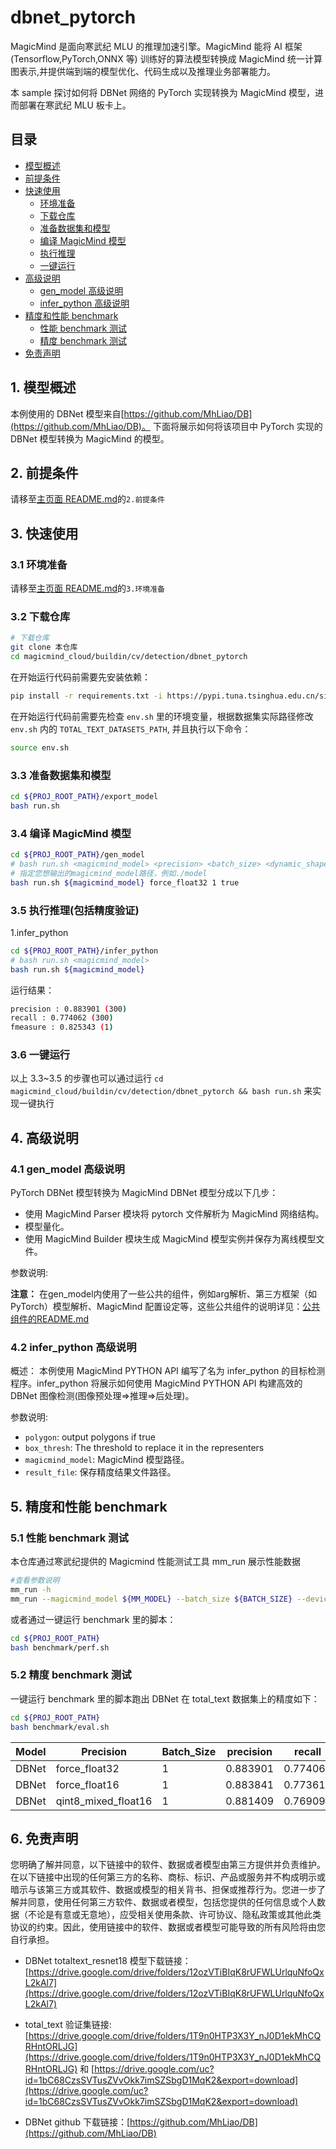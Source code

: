 # dbnet_pytorch

MagicMind 是面向寒武纪 MLU 的推理加速引擎。MagicMind 能将 AI 框架(Tensorflow,PyTorch,ONNX 等) 训练好的算法模型转换成 MagicMind 统一计算图表示,并提供端到端的模型优化、代码生成以及推理业务部署能力。

本 sample 探讨如何将 DBNet 网络的 PyTorch 实现转换为 MagicMind 模型，进而部署在寒武纪 MLU 板卡上。

## 目录

- [模型概述](#1-模型概述)
- [前提条件](#2-前提条件)
- [快速使用](#3-快速使用)
  - [环境准备](#31-环境准备)
  - [下载仓库](#32-下载仓库)
  - [准备数据集和模型](#33-准备数据集和模型)
  - [编译 MagicMind 模型](#34-编译-magicmind-模型)
  - [执行推理](#35-执行推理)
  - [一键运行](#36-一键运行)
- [高级说明](#4高级说明)
  - [gen_model 高级说明](#41-gen_model-高级说明)
  - [infer_python 高级说明](#42-infer_python-高级说明)
- [精度和性能 benchmark](#5-精度和性能-benchmark)
  - [性能 benchmark 测试](#51-性能-benchmark-测试)
  - [精度 benchmark 测试](#52-精度-benchmark-测试)
- [免责声明](#6-免责声明)

## 1. 模型概述

本例使用的 DBNet 模型来自[https://github.com/MhLiao/DB](https://github.com/MhLiao/DB)。
下面将展示如何将该项目中 PyTorch 实现的 DBNet 模型转换为 MagicMind 的模型。

## 2. 前提条件

请移至[主页面 README.md](../../../../README.md)的`2.前提条件`

## 3. 快速使用

### 3.1 环境准备

请移至[主页面 README.md](../../../../README.md)的`3.环境准备`

### 3.2 下载仓库

```bash
# 下载仓库
git clone 本仓库
cd magicmind_cloud/buildin/cv/detection/dbnet_pytorch
```

在开始运行代码前需要先安装依赖：

```bash
pip install -r requirements.txt -i https://pypi.tuna.tsinghua.edu.cn/simple/ -f https://download.pytorch.org/whl/torch_stable.html
```

在开始运行代码前需要先检查 `env.sh` 里的环境变量，根据数据集实际路径修改 `env.sh` 内的 `TOTAL_TEXT_DATASETS_PATH`, 并且执行以下命令：

```bash
source env.sh
```

### 3.3 准备数据集和模型

```bash
cd ${PROJ_ROOT_PATH}/export_model
bash run.sh
```

### 3.4 编译 MagicMind 模型

```bash
cd ${PROJ_ROOT_PATH}/gen_model
# bash run.sh <magicmind_model> <precision> <batch_size> <dynamic_shape>
# 指定您想输出的magicmind_model路径，例如./model
bash run.sh ${magicmind_model} force_float32 1 true
```

### 3.5 执行推理(包括精度验证)

1.infer_python

```bash
cd ${PROJ_ROOT_PATH}/infer_python
# bash run.sh <magicmind_model>
bash run.sh ${magicmind_model}
```

运行结果：

```bash
precision : 0.883901 (300)
recall : 0.774062 (300)
fmeasure : 0.825343 (1)
```

### 3.6 一键运行

以上 3.3~3.5 的步骤也可以通过运行 `cd magicmind_cloud/buildin/cv/detection/dbnet_pytorch && bash run.sh` 来实现一键执行

## 4. 高级说明

### 4.1 gen_model 高级说明

PyTorch DBNet 模型转换为 MagicMind DBNet 模型分成以下几步：

- 使用 MagicMind Parser 模块将 pytorch 文件解析为 MagicMind 网络结构。
- 模型量化。
- 使用 MagicMind Builder 模块生成 MagicMind 模型实例并保存为离线模型文件。

参数说明:

**注意：**
在gen_model内使用了一些公共的组件，例如arg解析、第三方框架（如PyTorch）模型解析、MagicMind 配置设定等，这些公共组件的说明详见：[公共组件的README.md](../../../python_common/README.md)

### 4.2 infer_python 高级说明

概述：
本例使用 MagicMind PYTHON API 编写了名为 infer_python 的目标检测程序。infer_python 将展示如何使用 MagicMind PYTHON API 构建高效的 DBNet 图像检测(图像预处理=>推理=>后处理)。

参数说明:

- `polygon`: output polygons if true
- `box_thresh`: The threshold to replace it in the representers
- `magicmind_model`: MagicMind 模型路径。
- `result_file`: 保存精度结果文件路径。

## 5. 精度和性能 benchmark

### 5.1 性能 benchmark 测试

本仓库通过寒武纪提供的 Magicmind 性能测试工具 mm_run 展示性能数据

```bash
#查看参数说明
mm_run -h
mm_run --magicmind_model ${MM_MODEL} --batch_size ${BATCH_SIZE} --devices ${DEV_ID} --threads 1 --iterations 1000
```

或者通过一键运行 benchmark 里的脚本：

```bash
cd ${PROJ_ROOT_PATH}
bash benchmark/perf.sh
```

### 5.2 精度 benchmark 测试

一键运行 benchmark 里的脚本跑出 DBNet 在 total_text 数据集上的精度如下：

```bash
cd ${PROJ_ROOT_PATH}
bash benchmark/eval.sh
```

| Model | Precision           | Batch_Size | precision | recall   | fmeasure |
| ----- | ------------------- | ---------- | --------- | -------- | -------- |
| DBNet | force_float32       | 1          | 0.883901  | 0.774062 | 0.825343 |
| DBNet | force_float16       | 1          | 0.883841  | 0.773610 | 0.825060 |
| DBNet | qint8_mixed_float16 | 1          | 0.881409  | 0.769092 | 0.821429 |

## 6. 免责声明

您明确了解并同意，以下链接中的软件、数据或者模型由第三方提供并负责维护。在以下链接中出现的任何第三方的名称、商标、标识、产品或服务并不构成明示或暗示与该第三方或其软件、数据或模型的相关背书、担保或推荐行为。您进一步了解并同意，使用任何第三方软件、数据或者模型，包括您提供的任何信息或个人数据（不论是有意或无意地），应受相关使用条款、许可协议、隐私政策或其他此类协议的约束。因此，使用链接中的软件、数据或者模型可能导致的所有风险将由您自行承担。

- DBNet totaltext_resnet18 模型下载链接： [https://drive.google.com/drive/folders/12ozVTiBIqK8rUFWLUrlquNfoQxL2kAl7](https://drive.google.com/drive/folders/12ozVTiBIqK8rUFWLUrlquNfoQxL2kAl7)

- total_text 验证集链接: [https://drive.google.com/drive/folders/1T9n0HTP3X3Y_nJ0D1ekMhCQRHntORLJG](https://drive.google.com/drive/folders/1T9n0HTP3X3Y_nJ0D1ekMhCQRHntORLJG) 和 [https://drive.google.com/uc?id=1bC68CzsSVTusZVvOkk7imSZSbgD1MqK2&export=download](https://drive.google.com/uc?id=1bC68CzsSVTusZVvOkk7imSZSbgD1MqK2&export=download)

- DBNet github 下载链接：[https://github.com/MhLiao/DB](https://github.com/MhLiao/DB)
